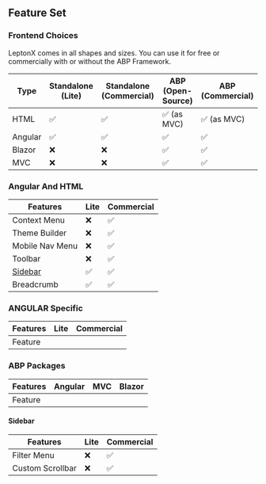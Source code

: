 ## Feature Set

### Frontend Choices 

LeptonX comes in all shapes and sizes. You can use it for free or commercially with or without the ABP Framework.

| Type    | Standalone (Lite) | Standalone (Commercial) | ABP (Open-Source) | ABP (Commercial) |
| ------- | ----------------- | ----------------------- | ----------------- | ---------------- |
| HTML    | ✅                 | ✅                       | ✅ (as MVC)        | ✅ (as MVC)       |
| Angular | ✅                 | ✅                       | ✅                 | ✅                |
| Blazor  | ❌                 | ❌                       | ✅                 | ✅                |
| MVC     | ❌                 | ❌                       | ✅                 | ✅                |


### Angular And HTML
| Features            | Lite | Commercial |
| ------------------- | ---- | ---------- |
| Context Menu        | ❌    | ✅          |
| Theme Builder       | ❌    | ✅          |
| Mobile Nav Menu     | ❌    | ✅          |
| Toolbar             | ❌    | ✅          |
| [Sidebar](#sidebar) | ✅    | ✅          |
| Breadcrumb          | ✅    | ✅          |


### ANGULAR Specific
| Features | Lite | Commercial |
| -------- | ---- | ---------- |
| Feature  |      |            |

### ABP Packages

| Features | Angular | MVC | Blazor |
| -------- | ------- | --- | ------ |
| Feature  |         |     |        |

<h4 id="sidebar">Sidebar</h4> 

| Features         | Lite | Commercial |
| ---------------- | ---- | ---------- |
| Filter Menu      | ❌    | ✅          |
| Custom Scrollbar | ❌    | ✅          |
